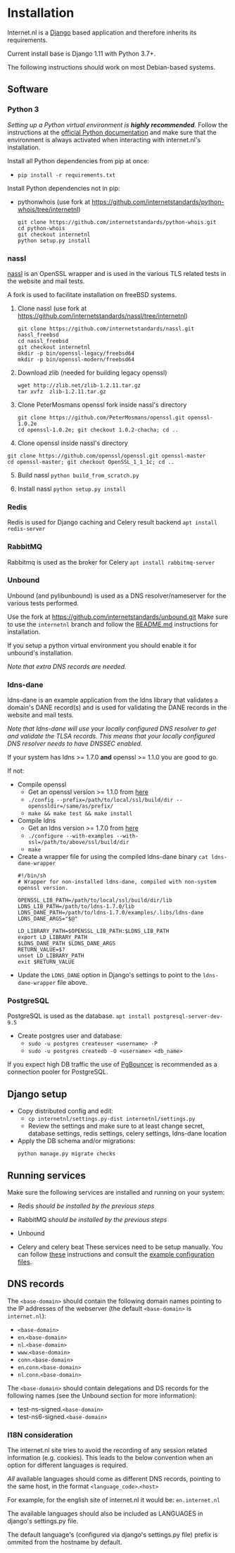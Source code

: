# Installation

Internet.nl is a [Django](https://www.djangoproject.com/)
based application and therefore inherits its requirements.

Current install base is Django 1.11 with Python 3.7+.

The following instructions should work on most Debian-based systems.


## Software

### Python 3

_Setting up a Python virtual environment is **highly recommended**._
Follow the instructions at the
[official Python documentation](https://docs.python.org/3/tutorial/venv.html)
and make sure that the environment is always activated when interacting with
internet.nl's installation.

Install all Python dependencies from pip at once:
* `pip install -r requirements.txt`

Install Python dependencies not in pip:
* pythonwhois (use fork at https://github.com/internetstandards/python-whois/tree/internetnl)
   ```
   git clone https://github.com/internetstandards/python-whois.git
   cd python-whois
   git checkout internetnl
   python setup.py install
   ```


### nassl

[nassl](https://github.com/nabla-c0d3/nassl) is an OpenSSL wrapper and is used
in the various TLS related tests in the website and mail tests.

A fork is used to facilitate installation on freeBSD systems.

1. Clone nassl (use fork at https://github.com/internetstandards/nassl/tree/internetnl)
   ```
   git clone https://github.com/internetstandards/nassl.git nassl_freebsd
   cd nassl_freebsd
   git checkout internetnl
   mkdir -p bin/openssl-legacy/freebsd64
   mkdir -p bin/openssl-modern/freebsd64
   ```

2. Download zlib (needed for building legacy openssl)
   ```
   wget http://zlib.net/zlib-1.2.11.tar.gz
   tar xvfz  zlib-1.2.11.tar.gz
   ```

3. Clone PeterMosmans openssl fork inside nassl's directory
   ```
   git clone https://github.com/PeterMosmans/openssl.git openssl-1.0.2e
   cd openssl-1.0.2e; git checkout 1.0.2-chacha; cd ..
   ```

4.  Clone openssl inside nassl's directory
   ```
   git clone https://github.com/openssl/openssl.git openssl-master
   cd openssl-master; git checkout OpenSSL_1_1_1c; cd ..
   ```

5. Build nassl
   `python build_from_scratch.py`

6. Install nassl
   `python setup.py install`


### Redis

Redis is used for Django caching and Celery result backend
`apt install redis-server`


### RabbitMQ

Rabbitmq is used as the broker for Celery
`apt install rabbitmq-server`


### Unbound

Unbound (and pylibunbound) is used as a DNS resolver/nameserver for the various
tests performed.

Use the fork at https://github.com/internetstandards/unbound.git
Make sure to use the `internetnl` branch and follow the
[README.md](https://github.com/internetstandards/unbound/blob/internetnl/README.md)
instructions for installation.

If you setup a python virtual environment you should enable it for unbound's
installation.

_Note that extra DNS records are needed._


### ldns-dane

ldns-dane is an example application from the ldns library that validates a
domain's DANE record(s) and is used for validating the DANE records in the
website and mail tests.

_Note that ldns-dane will use your locally configured DNS resolver to get
and validate the TLSA records. This means that your locally configured DNS
resolver needs to have DNSSEC enabled._

If your system has ldns >= 1.7.0 **and** openssl >= 1.1.0 you are good to go.

If not:
- Compile openssl
  - Get an openssl version >= 1.1.0 from [here](https://www.openssl.org/source/)
  - `./config --prefix=/path/to/local/ssl/build/dir --openssldir=/same/as/prefix/`
  - `make && make test && make install`
- Compile ldns
  - Get an ldns version >= 1.7.0 from [here](https://www.nlnetlabs.nl/projects/ldns/download/)
  - `./configure --with-examples --with-ssl=/path/to/above/ssl/build/dir`
  - `make`
- Create a wrapper file for using the compiled ldns-dane binary
  `cat ldns-dane-wrapper`
  ```
  #!/bin/sh
  # Wrapper for non-installed ldns-dane, compiled with non-system openssl version.

  OPENSSL_LIB_PATH=/path/to/local/ssl/build/dir/lib
  LDNS_LIB_PATH=/path/to/ldns-1.7.0/lib
  LDNS_DANE_PATH=/path/to/ldns-1.7.0/examples/.libs/ldns-dane
  LDNS_DANE_ARGS="$@"

  LD_LIBRARY_PATH=$OPENSSL_LIB_PATH:$LDNS_LIB_PATH
  export LD_LIBRARY_PATH
  $LDNS_DANE_PATH $LDNS_DANE_ARGS
  RETURN_VALUE=$?
  unset LD_LIBRARY_PATH
  exit $RETURN_VALUE
  ```
- Update the `LDNS_DANE` option in Django's settings to point to the
  `ldns-dane-wrapper` file above.


### PostgreSQL

PostgreSQL is used as the database.
`apt install postgresql-server-dev-9.5`

- Create postgres user and database:
  * `sudo -u postgres createuser <username> -P`
  * `sudo -u postgres createdb -O <username> <db_name>`

If you expect high DB traffic the use of
[PgBouncer](https://pgbouncer.github.io/) is recommended as a connection pooler
for PostgreSQL.


## Django setup

- Copy distributed config and edit:
  * `cp internetnl/settings.py-dist internetnl/settings.py`
  * Review the settings and make sure to at least change secret, database
    settings, redis settings, celery settings, ldns-dane location
- Apply the DB schema and/or migrations:
  ```
  python manage.py migrate checks
  ```


## Running services

Make sure the following services are installed and running on your system:
- Redis
  _should be installed by the previous steps_
- RabbitMQ
  _should be installed by the previous steps_
- Unbound

- Celery and celery beat
  These services need to be setup manually. You can follow [these](http://docs.celeryproject.org/en/latest/userguide/daemonizing.html)
  instructions and consult the [example configuration files](example_configuration/).


## DNS records

The `<base-domain>` should contain the following domain names pointing to the
IP addresses of the webserver (the default `<base-domain>` is `internet.nl`):
 - `<base-domain>`
 - `en`.`<base-domain>`
 - `nl`.`<base-domain>`
 - `www`.`<base-domain>`
 - `conn`.`<base-domain>`
 - `en`.`conn`.`<base-domain>`
 - `nl`.`conn`.`<base-domain>`

The `<base-domain>` should contain delegations and DS records for the following
names (see the Unbound section for more information):
 - test-ns-signed.`<base-domain>`
 - test-ns6-signed.`<base-domain>`

### I18N consideration

The internet.nl site tries to avoid the recording of any session related
information (e.g. cookies). This leads to the below convention when an option
for different languages is required.

*All* available languages should come as different DNS records, pointing to the
same host, in the format `<language_code>`.`<host>`

For example, for the english site of internet.nl it would be: `en.internet.nl`

The available languages should also be included as LANGUAGES in django's
settings.py file.

The default language's (configured via django's settings.py file) prefix is
ommited from the hostname by default.
